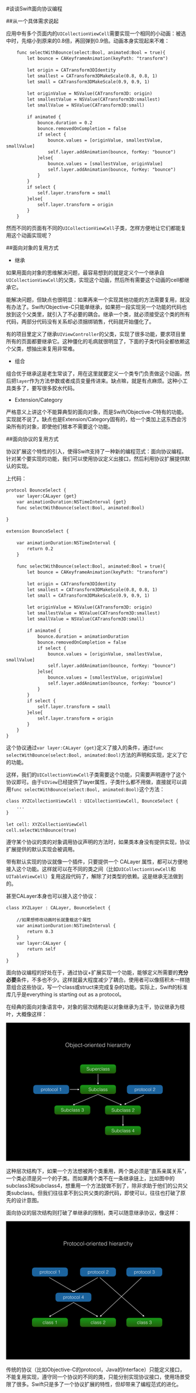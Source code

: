 #谈谈Swift面向协议编程

##从一个具体需求说起

应用中有多个页面内的`UICollectionViewCell`需要实现一个相同的小动画：被选中时，先缩小到原来的0.8倍，再回弹到0.9倍。动画本身实现起来不难：

```
    func selectWithBounce(select:Bool, animated:Bool = true){
        let bounce = CAKeyframeAnimation(keyPath: "transform")
        
        let origin = CATransform3DIdentity
        let smallest = CATransform3DMakeScale(0.8, 0.8, 1)
        let small = CATransform3DMakeScale(0.9, 0.9, 1)
        
        let originValue = NSValue(CATransform3D: origin)
        let smallestValue = NSValue(CATransform3D:smallest)
        let smallValue = NSValue(CATransform3D:small)
        
        if animated {
            bounce.duration = 0.2
            bounce.removedOnCompletion = false
            if select {
                bounce.values = [originValue, smallestValue, smallValue]
                self.layer.addAnimation(bounce, forKey: "bounce")
            }else{
                bounce.values = [smallestValue, originValue]
                self.layer.addAnimation(bounce, forKey: "bounce")
            }
        }
        if select {
            self.layer.transform = small
        }else{
            self.layer.transform = origin
        }
    }
```
然而不同的页面有不同的`UICollectionViewCell`子类，怎样方便地让它们都能复用这个动画实现呢？

##面向对象的复用方式

- 继承

如果用面向对象的思维解决问题，最容易想到的就是定义个一个继承自`UICollectionViewCell`的父类，实现这个动画，然后所有需要这个动画的cell都继承它。

能解决问题，但缺点也很明显：如果再来一个实现其他功能的方法需要复用，就没有办法了。Swift/Objective-C只能单继承，如果把一段实现另一个功能的代码也放到这个父类里，就引入了不必要的耦合。继承一个类，就必须接受这个类的所有代码，两部分代码没有关系却必须捆绑销售，代码就开始僵化了。

有的项目里定义了继承`UIViewController`的父类，实现了很多功能，要求项目里所有的页面都要继承它。这种僵化的毛病就很明显了，下面的子类代码全都依赖这个父类，想抽出来复用非常难。

- 组合

组合优于继承这是老生常谈了，用在这里就要定义一个类专门负责做这个动画，然后把`layer`作为方法参数或者成员变量传进来。缺点嘛，就是有点麻烦。这种小工具类多了，要写很多胶水代码。

- Extension/Category

严格意义上讲这个不能算典型的面向对象，而是Swift/Objective-C特有的功能。实现就不说了。缺点也是Extension/Category固有的，给一个类加上这东西会污染所有的对象，即使他们根本不需要这个功能。

##面向协议的复用方式

协议扩展这个特性的引入，使得Swift支持了一种新的编程范式：面向协议编程。针对某个要实现的功能，我们可以使用协议定义出接口，然后利用协议扩展提供默认的实现。

上代码：

```
protocol BounceSelect {
    var layer:CALayer {get}
    var animationDuration:NSTimeInterval {get}
    func selectWithBounce(select:Bool, animated:Bool)
    
}

extension BounceSelect {
    
    var animationDuration:NSTimeInterval {
        return 0.2
    }
    
    func selectWithBounce(select:Bool, animated:Bool = true){
        let bounce = CAKeyframeAnimation(keyPath: "transform")
        
        let origin = CATransform3DIdentity
        let smallest = CATransform3DMakeScale(0.8, 0.8, 1)
        let small = CATransform3DMakeScale(0.9, 0.9, 1)
        
        let originValue = NSValue(CATransform3D: origin)
        let smallestValue = NSValue(CATransform3D:smallest)
        let smallValue = NSValue(CATransform3D:small)
        
        if animated {
            bounce.duration = animationDuration
            bounce.removedOnCompletion = false
            if select {
                bounce.values = [originValue, smallestValue, smallValue]
                self.layer.addAnimation(bounce, forKey: "bounce")
            }else{
                bounce.values = [smallestValue, originValue]
                self.layer.addAnimation(bounce, forKey: "bounce")
            }
        }
        if select {
            self.layer.transform = small
        }else{
            self.layer.transform = origin
        }
    }
}

```

这个协议通过`var layer:CALayer {get}`定义了接入的条件，通过`func selectWithBounce(select:Bool, animated:Bool)`方法的声明和实现，定义了它的功能。

这样，我们的`UICollectionViewCell`子类需要这个功能，只需要声明遵守了这个协议即可。由于`UIView`已经提供了layer属性，子类什么都不用做，直接就可以调用`func selectWithBounce(select:Bool, animated:Bool)`这个方法：

```
class XYZCollectionViewCell : UICollectionViewCell, BounceSelect {
	...
}

let cell: XYZCollectionViewCell
cell.selectWithBounce(true)
```

遵守某个协议的类的对象调用协议声明的方法时，如果类本身没有提供实现，协议扩展提供的默认实现会被调用。

带有默认实现的协议就像一个插件，只要提供一个 CALayer 属性，都可以方便地接入这个功能。这样就可以在不同的类之间（比如`UICollectionViewCell`和`UITableViewCell`）复用这段代码了，解除了对类型的依赖。这是继承无法做到的。

甚至CALayer本身也可以接入这个协议：

```
class XYZLayer : CALayer, BounceSelect {

	//如果想修改动画时长就重载这个属性
	var animationDuration:NSTimeInterval {
		return 0.3
	}
	var layer:CALayer {
		return self
	}
}
```

面向协议编程的好处在于，通过协议+扩展实现一个功能，能够定义所需要的**充分必要**条件，不多也不少。这样就最大程度减少了耦合。使用者可以像搭积木一样随意组合这些协议，写一个class或struct来完成复杂的功能。实际上，Swift的标准库几乎是everything is starting out as a protocol。

在经典的面向对象语言中，对象的层次结构是以对象继承为主干，协议继承为枝叶，大概像这样：

![object-oriented](object1.jpeg)


这种层次结构下，如果一个方法想被两个类重用，两个类必须是“直系亲属关系”，一个类必须是另一个的子类。而如果两个类不在一条继承链上，比如图中的subclass3和subclass4，想重用一个方法就做不到了，除非求助于他们的公共父类subclass。但我们往往拿不到公共父类的源代码，即使可以，往往也打破了原先的设计意图。

面向协议的层次结构则打破了单继承的限制，类可以随意继承协议，像这样：

![object-oriented](protocol.jpeg)

传统的协议（比如Objective-C的protocol，Java的Interface）只能定义接口，不能复用实现，遵守同一个协议的不同的类，只能分别实现协议接口，使用场景受限了很多。Swift只是多了一个协议扩展的特性，但却带来了编程范式的进化。
